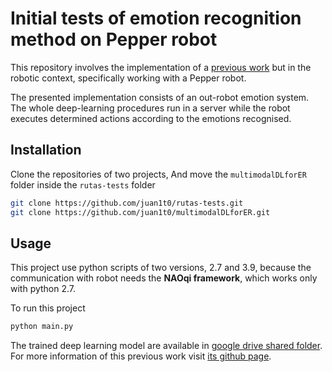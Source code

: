 # Initial tests of emotion recognition method on Pepper robot
 
This repository involves the implementation of a [previous work](https://github.com/juan1t0/multimodalDLforER.git) but in the robotic context, specifically working with a Pepper robot.
 
The presented implementation consists of an out-robot emotion system. The whole deep-learning procedures run in a server while the robot executes determined actions according to the emotions recognised.
 
 
## Installation
 
Clone the repositories of two projects, And move the `multimodalDLforER` folder inside the `rutas-tests` folder
 
```bash
git clone https://github.com/juan1t0/rutas-tests.git
git clone https://github.com/juan1t0/multimodalDLforER.git
```
 
## Usage
 
This project use python scripts of two versions, 2.7 and 3.9, because the communication with robot needs the **NAOqi framework**, which works only with python 2.7.
 
To run this project
 
```bash
python main.py
```
 
The trained deep learning model are available in [google drive shared folder](https://drive.google.com/drive/folders/1NWrEQQWPqf3lH4YC9UMUx6mD_K3qShau?usp=sharing). For more information of this previous work visit [its github page](https://github.com/juan1t0/multimodalDLforER).
 
